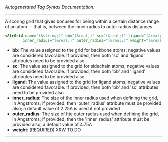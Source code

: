 _Autogenerated Tag Syntax Documentation:_

---
A scoring grid that gives bonuses for being within a certain distance range of an atom -- that is, between the inner radius to outer radius distances

```xml
<AtrGrid name="(&string;)" bb="(&real;)" sc="(&real;)" ligand="(&real;)"
        inner_radius="(&real;)" outer_radius="(&real;)" weight="(&real;)" />
```

-   **bb**: The value assigned to the grid for backbone atoms; negative values are considered favorable. If provided, then both 'sc' and 'ligand' attributes need to be provided also
-   **sc**: The value assigned to the grid for sidechain atoms; negative values are considered favorable. If provided, then both 'bb' and 'ligand' attributes need to be provided also
-   **ligand**: The value assigned to the grid for ligand atoms; negative values are considered favorable. If provided, then both 'bb' and 'sc' attributes need to be provided also
-   **inner_radius**: The size of the inner radius used when defining the grid, in Angstroms; if provided, then 'outer_radius' attribute must be provided also; a default value of 2.25A is used if not provided
-   **outer_radius**: The size of hte outer radius used when defining the grid, in Angstroms; if provided, then the 'inner_radius' attribute must be provided also; a default value of 4.75A
-   **weight**: (REQUIRED) XRW TO DO

---

